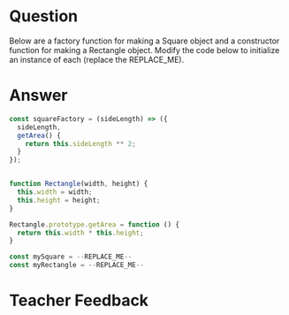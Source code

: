 # Question
Below are a factory function for making a Square object and a constructor function for making a Rectangle object. Modify the code below to initialize an instance of each (replace the REPLACE_ME).

# Answer

```js
const squareFactory = (sideLength) => ({
  sideLength,
  getArea() {
    return this.sideLength ** 2;
  }
});


function Rectangle(width, height) {
  this.width = width;
  this.height = height;
}

Rectangle.prototype.getArea = function () {
  return this.width * this.height;
}

const mySquare = --REPLACE_ME--
const myRectangle = --REPLACE_ME--
```

# Teacher Feedback